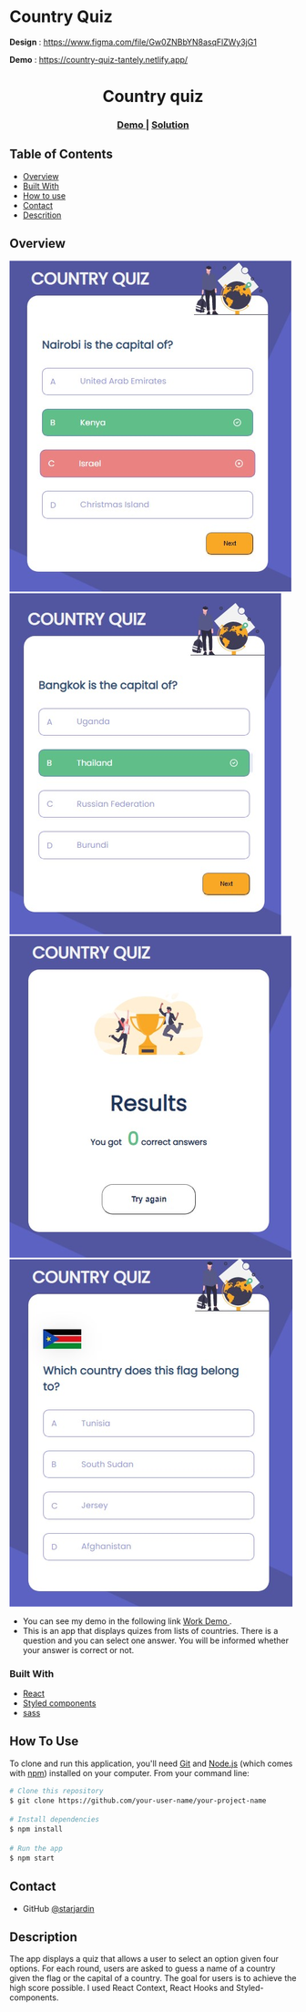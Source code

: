 # Country Quiz

**Design** : https://www.figma.com/file/Gw0ZNBbYN8asqFlZWy3jG1

**Demo** : https://country-quiz-tantely.netlify.app/

<h1 align="center">Country quiz</h1>

<div align="center">
  <h3>
    <a href="https://country-quiz-tantely.netlify.app/">
      Demo
    </a>
    <span> | </span>
    <a href="https://github.com/starjardin/country-quiz">
      Solution
    </a>
  </h3>
</div>

<!-- TABLE OF CONTENTS -->

## Table of Contents

- [Overview](#overview)
- [Built With](#built-with)
- [How to use](#how-to-use)
- [Contact](#contact)
- [Descrition](#acknowledgements)

<!-- OVERVIEW -->

## Overview

![screenshot](./assets/quiz.jpg)
![screenshot](./assets/country.jpg)
![screenshot](./assets/tryagain.jpg)
![screenshot](./assets/flag.jpg)

- You can see my demo in the following link
  <a href="https://country-quiz-tantely.netlify.app/">
  Work Demo
  </a>.
- This is an app that displays quizes from lists of countries. There is a question and you can select one answer. You will be informed whether your answer is correct or not.

### Built With

- [React](https://reactjs.org/)
- [Styled components](https://reactjs.org/)
- [sass](sass-lang.com)

## How To Use

<!-- Example: -->

To clone and run this application, you'll need [Git](https://git-scm.com) and [Node.js](https://nodejs.org/en/download/) (which comes with [npm](http://npmjs.com)) installed on your computer. From your command line:

```bash
# Clone this repository
$ git clone https://github.com/your-user-name/your-project-name

# Install dependencies
$ npm install

# Run the app
$ npm start
```

## Contact

- GitHub [@starjardin](https://github.com/starjardin)

## Description

The app displays a quiz that allows a user to select an option given four options. For each round, users are asked to guess a name of a country given the flag or the capital of a country. The goal for users is to achieve the high score possible. I used React Context, React Hooks and Styled-components.

